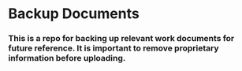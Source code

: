 # Backup Documents

### This is a repo for backing up relevant work documents for future reference. It is important to remove proprietary information before uploading.
